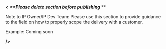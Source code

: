 **<** **_**Please delete section before publishing_** ** 

Note to IP Owner/IP Dev Team: Please use this section to provide guidance to the field on how to properly scope the delivery with a customer. 

Example: Coming soon

**/>**